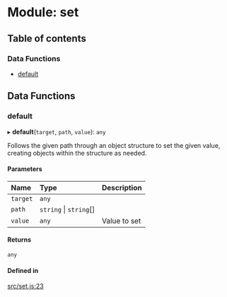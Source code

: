 # Module: set

## Table of contents

### Data Functions

- [default](set.md#default)

## Data Functions

### default

▸ **default**(`target`, `path`, `value`): `any`

Follows the given path through an object structure to set the given value,
creating objects within the structure as needed.

#### Parameters

| Name | Type | Description |
| :------ | :------ | :------ |
| `target` | `any` |  |
| `path` | `string` \| `string`[] |  |
| `value` | `any` | Value to set |

#### Returns

`any`

#### Defined in

[src/set.js:23](https://github.com/Twipped/js-utils/blob/f2eceb5/src/set.js#L23)
